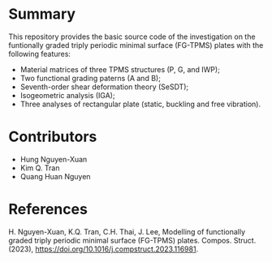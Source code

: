 # Summary
This repository provides the basic source code of the investigation on the funtionally graded triply periodic minimal surface (FG-TPMS) plates with the following features:
- Material matrices of three TPMS structures (P, G, and IWP);
- Two functional grading paterns (A and B);
- Seventh-order shear deformation theory (SeSDT);
- Isogeometric analysis (IGA);
- Three analyses of rectangular plate (static, buckling and free vibration).

# Contributors
- Hung Nguyen-Xuan
- Kim Q. Tran
- Quang Huan Nguyen

# References
H. Nguyen-Xuan, K.Q. Tran, C.H. Thai, J. Lee, Modelling of functionally graded triply periodic minimal surface (FG-TPMS) plates. Compos. Struct. (2023), https://doi.org/10.1016/j.compstruct.2023.116981.
